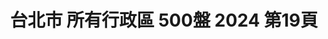 ---
title: "台北市 所有行政區 500盤 2024 第19頁"
description: "台北市 所有行政區 500盤 2024 獲獎餐廳 第19頁"
keywords:
  - 美食競賽
  - 台灣美食
  - 美食精選
datePublished: "2025-06-30"
dateModified: "2025-07-05"
city: "台北市"
district: "所有行政區"
award: "500盤"
year: "2024"
page: 19
count: 227

restaurants:
  - name: "承家私廚"
    city: "台北市"
    district: "中山區"
    address: "台北市中山區民權東路二段92巷6號"
    phone: "0225221276"
    geo: "25.060878196777995, 121.53167005765596"
    link: "台北市/中山區/承家私廚"
    google_map: "https://maps.app.goo.gl/TMwqdshzAeN5Jej87"
    footinder: "https://footinder.com.tw/%E5%8F%B0%E5%8C%97%E5%B8%82%E4%B8%AD%E5%B1%B1%E5%8D%80/176131/"
    award:
    - name: "500盤"
      year: "2024"
  - name: "赤身燒肉 USHIO Taipei"
    city: "台北市"
    district: "中山區"
    address: "台北市中山區中山北路一段57號"
    phone: "0225710357"
    geo: "25.049483340243512, 121.52168135403534"
    link: "台北市/中山區/赤身燒肉_USHIO_Taipei"
    google_map: "https://maps.app.goo.gl/cJ1NvP67rdE76gnT7"
    footinder: "https://footinder.com.tw/%E5%8F%B0%E5%8C%97%E5%B8%82%E4%B8%AD%E5%B1%B1%E5%8D%80/362160/"
    award:
    - name: "500盤"
      year: "2024"
  - name: "川揚郁坊小館"
    city: "台北市"
    district: "中正區"
    address: "台北市中正區延平南路163巷2號"
    phone: "0223311117"
    geo: "25.03504999206272, 121.50792876911677"
    link: "台北市/中正區/川揚郁坊小館"
    google_map: "https://maps.app.goo.gl/h1mtBDCE8Jdm22aP6"
    footinder: "https://footinder.com.tw/%E5%8F%B0%E5%8C%97%E5%B8%82%E4%B8%AD%E6%AD%A3%E5%8D%80/7460/"
    award:
    - name: "500盤"
      year: "2024"
  - name: "川雅"
    city: "台北市"
    district: "信義區"
    address: "台北市信義區松智路17號微風南山46樓"
    phone: "0227220303"
    geo: "25.034280263725563, 121.56687016702816"
    link: "台北市/信義區/川雅"
    google_map: "https://maps.app.goo.gl/DWjnxi15bCxumJUUA"
    footinder: "https://footinder.com.tw/%e5%8f%b0%e5%8c%97%e5%b8%82%e4%bf%a1%e7%be%a9%e5%8d%80/362162/"
    award:
    - name: "500盤"
      year: "2024"
  - name: "辰壽司·割烹·會席"
    city: "台北市"
    district: "松山區"
    address: "台北市松山區敦化北路167號B1"
    phone: "0277076666"
    geo: "25.054766997553862, 121.54941188931664"
    link: "台北市/松山區/辰壽司_割烹_會席"
    google_map: "https://maps.app.goo.gl/VQVxZzJpD9a8eaL88"
    footinder: "https://footinder.com.tw/%E5%8F%B0%E5%8C%97%E5%B8%82%E6%9D%BE%E5%B1%B1%E5%8D%80/47741/"
    award:
    - name: "500盤"
      year: "2024"
  - name: "壽司芳 台北 Sushiyoshi Taipei"
    city: "台北市"
    district: "大安區"
    address: "台北市大安區忠孝東路四段216巷19弄12號"
    phone: "0227215560"
    geo: "25.040238780732103, 121.55369117224443"
    link: "台北市/大安區/壽司芳_台北_Sushiyoshi_Taipei"
    google_map: "https://maps.app.goo.gl/KTLvcLChsTBH9fdu5"
    footinder: "https://footinder.com.tw/%e5%8f%b0%e5%8c%97%e5%b8%82%e5%a4%a7%e5%ae%89%e5%8d%80/110875/"
    award:
    - name: "500盤"
      year: "2024"
  - name: "BANKER Martini Bar (深夜銀行家牛排館)"
    city: "台北市"
    district: "大安區"
    address: "台北市大安區安和路一段83號"
    phone: "0223253883"
    geo: "25.036609153321766, 121.55233008703554"
    link: "台北市/大安區/BANKER_Martini_Bar__深夜銀行家牛排館_"
    google_map: "https://maps.app.goo.gl/e7tW5qM1HTNut3tU9"
    footinder: "https://footinder.com.tw/%E5%8F%B0%E5%8C%97%E5%B8%82%E5%A4%A7%E5%AE%89%E5%8D%80/36448/"
    award:
    - name: "500盤"
      year: "2024"
  - name: "時時香"
    city: "台北市"
    district: "中山區"
    address: "分店眾多請自行搜尋"
    phone: ""
    geo: ""
    link: "台北市/中山區/時時香"
    google_map: "https://www.google.com/maps/search/%E6%99%82%E6%99%82%E9%A6%99/@25.0630022,121.4293789,11.63z?entry=ttu&g_ep=EgoyMDI1MDYxMS4wIKXMDSoASAFQAw%3D%3D"
    footinder: "https://footinder.com.tw/%E5%8F%B0%E5%8C%97%E5%B8%82%E4%BF%A1%E7%BE%A9%E5%8D%80/33920/"
    award:
    - name: "500盤"
      year: "2024"
  - name: "雙城雙廚"
    city: "台北市"
    district: "信義區"
    address: "台北市信義區嘉興街175巷2弄8號"
    phone: ""
    geo: "25.02748479024552, 121.55742378606605"
    link: "台北市/信義區/雙城雙廚"
    google_map: "https://maps.app.goo.gl/43WJp92iomFfxDnr9"
    footinder: "https://footinder.com.tw/%E5%8F%B0%E5%8C%97%E5%B8%82%E4%BF%A1%E7%BE%A9%E5%8D%80/362164/"
    award:
    - name: "500盤"
      year: "2024"
---